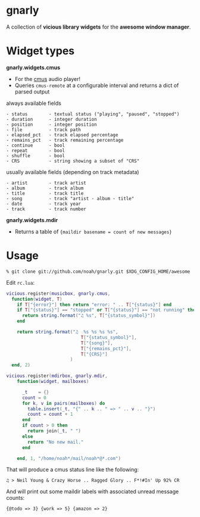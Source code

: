 gnarly
=====

A collection of **vicious library widgets** for the **awesome window manager**.

Widget types
========

**gnarly.widgets.cmus**

- For the [cmus](http://cmus.sourceforge.net/) audio player!
- Queries `cmus-remote` at a configurable interval and returns a
  dict of parsed output

always available fields

    - status        - textual status ("playing", "paused", "stopped")
    - duration      - integer duration
    - position      - integer position
    - file          - track path
    - elapsed_pct   - track elapsed percentage
    - remains_pct   - track remaining percentage
    - continue      - bool
    - repeat        - bool
    - shuffle       - bool
    - CRS           - string showing a subset of "CRS"

usually available fields (depending on track metadata)

    - artist        - track artist
    - album         - track album
    - title         - track title
    - song          - track "artist - album - title"
    - date          - track year
    - track         - track number

**gnarly.widgets.mdir**

- Returns a table of `{maildir basename = count of new messages}`


Usage
=====

    % git clone git://github.com/noah/gnarly.git $XDG_CONFIG_HOME/awesome

Edit `rc.lua`:

```Lua
vicious.register(musicbox, gnarly.cmus, 
  function(widget, T)
    if T["{error}"] then return "error: " .. T["{status}"] end
    if T["{status}"] == "stopped" or T["{status}"] == "not running" then 
      return string.format("♫ %s", T["{status_symbol}"]) 
    end

    return string.format("♫  %s %s %s %s", 
                            T["{status_symbol}"],
                            T["{song}"],
                            T["{remains_pct}"],
                            T["{CRS}"]
                        )
  end, 2)

vicious.register(mdirbox, gnarly.mdir, 
    function(widget, mailboxes)

      _t    = {}
      count = 0
      for k, v in pairs(mailboxes) do
        table.insert(_t, "{" .. k .. " => " .. v .. "}")
        count = count + 1
      end
      if count > 0 then
        return join(_t, " ")
      else
        return "No new mail."
      end

    end, 1, "/home/noah*/mail/noah*@*.com")
```

That will produce a cmus status line like the following:

    ♫ > Neil Young & Crazy Horse .. Ragged Glory .. F*!#In' Up 92% CR

And will print out some maildir labels with associated unread message
counts:

    {@todo => 3} {work => 5} {amazon => 2}
